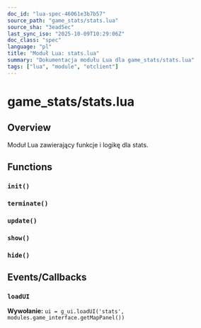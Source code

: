 ```yaml
---
doc_id: "lua-spec-46061e3b7b57"
source_path: "game_stats/stats.lua"
source_sha: "3ead5ec"
last_sync_iso: "2025-10-09T10:29:06Z"
doc_class: "spec"
language: "pl"
title: "Moduł Lua: stats.lua"
summary: "Dokumentacja modułu Lua dla game_stats/stats.lua"
tags: ["lua", "module", "otclient"]
---
```


# game_stats/stats.lua

## Overview

Moduł Lua zawierający funkcje i logikę dla stats.

## Functions

### `init()`

### `terminate()`

### `update()`

### `show()`

### `hide()`

## Events/Callbacks

### `loadUI`

**Wywołanie:** `ui = g_ui.loadUI('stats', modules.game_interface.getMapPanel())`
